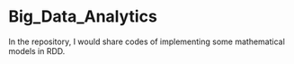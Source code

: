 # Big_Data_Analytics
In the repository, I would share codes of implementing some mathematical models in RDD.
